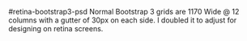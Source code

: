 #retina-bootstrap3-psd
Normal Bootstrap 3 grids are 1170 Wide @ 12 columns with a gutter of 30px on each side.
I doubled it to adjust for designing on retina screens.
